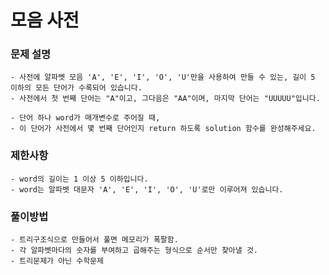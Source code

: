 # 모음 사전
### 문제 설명
    - 사전에 알파벳 모음 'A', 'E', 'I', 'O', 'U'만을 사용하여 만들 수 있는, 길이 5 이하의 모든 단어가 수록되어 있습니다. 
    - 사전에서 첫 번째 단어는 "A"이고, 그다음은 "AA"이며, 마지막 단어는 "UUUUU"입니다.

    - 단어 하나 word가 매개변수로 주어질 때,
    - 이 단어가 사전에서 몇 번째 단어인지 return 하도록 solution 함수를 완성해주세요.

### 제한사항
    - word의 길이는 1 이상 5 이하입니다.
    - word는 알파벳 대문자 'A', 'E', 'I', 'O', 'U'로만 이루어져 있습니다.

### 풀이방법
    - 트리구조식으로 만들어서 풀면 메모리가 폭팔함.
    - 각 알파벳마다의 숫자를 부여하고 곱해주는 형식으로 순서만 찾아낼 것.
    - 트리문제가 아닌 수학문제